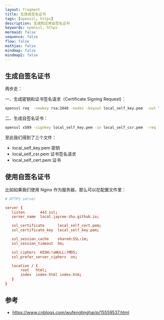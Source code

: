 ```yaml
---
layout: fragment
title: 生成自签名证书
tags: [openssl, https]
description: 生成和应用自签名证书
keywords: openssl, https
mermaid: false
sequence: false
flow: false
mathjax: false
mindmap: false
mindmap2: false
---
```


## 生成自签名证书

两步走：

一、生成密钥和证书签名请求（Certificate Signing Request)：

```sh
openssl req  -newkey rsa:2048 -nodes -keyout local_self_key.pem  -out local_self_csr.pem
```

二、生成自签名证书：

```sh
openssl x509 -signkey local_self_key.pem -in local_self_csr.pem  -req -days 365 -out local_self_cert.pem
```

至此我们得到了三个文件：

- local_self_key.pem 密钥
- local_self_csr.pem 证书签名请求
- local_self_cert.pem 证书

## 使用自签名证书

比如如果我们使用 Nginx 作为服务器，那么可以在配置文件里：

```conf
# HTTPS server

server {
   listen       443 ssl;
   server_name  local.jaycee-zhu.github.io;

   ssl_certificate      local_self_cert.pem;
   ssl_certificate_key  local_self_key.pem;

   ssl_session_cache    shared:SSL:1m;
   ssl_session_timeout  5m;

   ssl_ciphers  HIGH:!aNULL:!MD5;
   ssl_prefer_server_ciphers  on;

   location / {
       root   html;
       index  index.html index.htm;
   }
}
```

## 参考

- https://www.cnblogs.com/wufengtinghai/p/15559537.html
